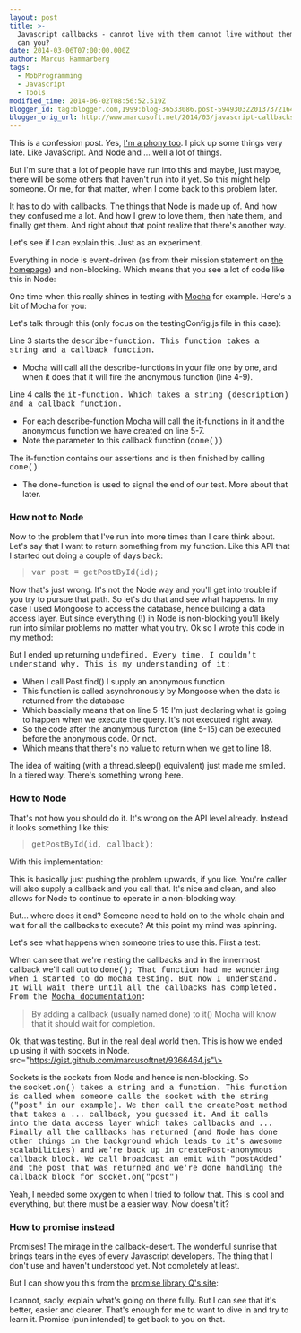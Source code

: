 ```yaml
---
layout: post
title: >-
  Javascript callbacks - cannot live with them cannot live without them... or
  can you?
date: 2014-03-06T07:00:00.000Z
author: Marcus Hammarberg
tags:
  - MobProgramming
  - Javascript
  - Tools
modified_time: 2014-06-02T08:56:52.519Z
blogger_id: tag:blogger.com,1999:blog-36533086.post-5949303220137372164
blogger_orig_url: http://www.marcusoft.net/2014/03/javascript-callbacks-cant-live-with.html
---
```



<div>

This is a confession post. Yes,
<a href="http://www.hanselman.com/blog/ImAPhonyAreYou.aspx"
target="_blank">I'm a phony too</a>. I pick up some things very late.
Like JavaScript. And Node and ... well a lot of things.

But I'm sure that a lot of people have run into this and maybe, just
maybe, there will be some others that haven't run into it yet. So this
might help someone. Or me, for that matter, when I come back to this
problem later.

It has to do with callbacks. The things that Node is made up of. And how
they confused me a lot. And how I grew to love them, then hate them, and
finally get them. And right about that point realize that there's
another way.

Let's see if I can explain this. Just as an experiment.

Everything in node is event-driven (as from their
mission statement on
<a href="http://nodejs.org/" target="_blank">the homepage</a>) and
non-blocking. Which means that you see a lot of code like this in
Node:

One time when this really shines in testing with
<a href="http://visionmedia.github.io/mocha/" target="_blank">Mocha</a>
for example. Here's a bit of Mocha for you:

Let's talk through this (only focus on the testingConfig.js file in this
case):

Line 3 starts the <span
style="font-family: Courier New, Courier, monospace;">describe-function.
This function takes a string and a callback function.

- Mocha will call all the describe-functions in your file one by one,
    and when it does that it will fire the anonymous function (line
    4-9).

Line 4 calls the <span
style="font-family: Courier New, Courier, monospace;">it-function.
Which takes a string (description) and a callback function.

- For each describe-function Mocha will call the it-functions in it
    and the anonymous function we have created on line 5-7.
- Note the parameter to this callback function (<span
    style="font-family: 'Courier New', Courier, monospace;">done())

The it-function contains our assertions and is then finished by calling
<span
style="font-family: Courier New, Courier, monospace;">done()

- <span style="font-family: inherit;">The done-function is used to
    signal the end of our test. More about that later.

### How not to Node

Now to the problem that I've run into more times than I care think
about. Let's say that I want to return something from my function. Like
this API that I started out doing a couple of days back:

> <span style="font-family: Courier New, Courier, monospace;">var post =
> getPostById(id);

Now that's just wrong. It's not the Node way and you'll get into trouble
if you try to pursue that path. So let's do that and see what happens.
In my case I used Mongoose to access the database, hence building a data
access layer. But since everything (!) in Node is non-blocking you'll
likely run into similar problems no matter what you try.
Ok so I wrote this code in my method:

But I ended up returning <span
style="font-family: Courier New, Courier, monospace;">undefined.
Every time. I couldn't understand why.
This is my understanding of it:

- When I call Post.find() I supply an anonymous function
- This function is called asynchronously by Mongoose when the data is
    returned from the database
- Which bascially means that on line 5-15 I'm just declaring what is
    going to happen when we execute the query. It's not executed right
    away.
- So the code after the anonymous function (line 5-15) can be executed
    before the anonymous code. Or not.
- Which means that there's no value to return when we get to line 18.

The idea of waiting (with a thread.sleep() equivalent) just made me
smiled. In a tiered way. There's something wrong here.

### How to Node

That's not how you should do it. It's wrong on the API level already.
Instead it looks something like this:

<div style="text-align: left;">

> <span
> style="font-family: 'Courier New', Courier, monospace;">getPostById(id,
> callback);

</div>

<div style="text-align: left;">

With this implementation:

This is basically just pushing the problem upwards, if you like. You're
caller will also supply a callback and you call that. It's nice and
clean, and also allows for Node to continue to operate in a non-blocking
way.

</div>

<div style="text-align: left;">
</div>

<div style="text-align: left;">

But... where does it end? Someone need to hold on to the whole chain and
wait for all the callbacks to execute? At this point my mind was
spinning.

Let's see what happens when someone tries to use this. First a test:

</div>
<div style="text-align: left;">

When can see that we're nesting the callbacks and in the innermost
callback we'll call out to <span
style="font-family: Courier New, Courier, monospace;">done();
That function had me wondering when i started to do mocha testing. But
now I understand. It will wait there until all the callbacks has
completed. From the
<a href="http://visionmedia.github.io/mocha/" target="_blank">Mocha
documentation</a>:

</div>

> By adding a callback (usually named done) to it() Mocha will know that
> it should wait for completion.

Ok, that was testing. But in the real deal world then. This is how we
ended up using it with sockets in Node.
src="https://gist.github.com/marcusoftnet/9366464.js"\>

Sockets is the sockets from Node and hence is non-blocking. So the <span
style="font-family: Courier New, Courier, monospace;">socket.on()
takes a string and a function. This function is called when someone
calls the socket with the string ("post" in our example). We then call
the <span
style="font-family: Courier New, Courier, monospace;">createPost
method that takes a ... callback, you guessed it. And it calls into the
data access layer which takes callbacks and ...
Finally all the callbacks has returned (and Node has done other things
in the background which leads to it's awesome scalabilities) and we're
back up in <span
style="font-family: Courier New, Courier, monospace;">createPost-anonymous
callback block. We call broadcast an emit with "postAdded" and the post
that was returned and we're done handling the callback block for <span
style="font-family: Courier New, Courier, monospace;">socket.on("post")

Yeah, I needed some oxygen to when I tried to follow that. This is cool
and everything, but there must be a easier way. Now doesn't it?

### How to promise instead

<div>

Promises! The mirage in the callback-desert. The wonderful sunrise that
brings tears in the eyes of every Javascript developers. The thing that
I don't use and haven't understood yet. Not completely at least.

</div>

<div>

But I can show you this from the
<a href="https://github.com/kriskowal/q" target="_blank">promise library
Q's site</a>:

I cannot, sadly, explain what's going on there fully. But I can see that
it's better, easier and clearer.
That's enough for me to want to dive in and try to learn it. Promise
(pun intended) to get back to you on that.

</div>

</div>
